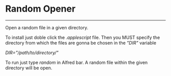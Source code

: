 Random Opener
=================

***
Open a random file in a given directory. 

To install just doble click the *.applescript* file.
Then you MUST specify the directory from which the files are gonna be chosen in the *"DIR"* variable 

*DIR="/path/to/directory/"*

To run just type *random* in Alfred bar. 
A random file within the given directory will be open.
	
